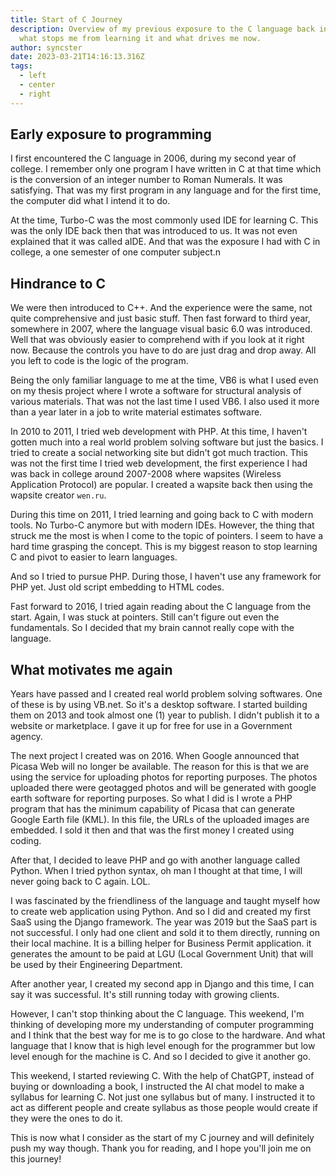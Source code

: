 ```yaml
---
title: Start of C Journey
description: Overview of my previous exposure to the C language back in the day,
  what stops me from learning it and what drives me now.
author: syncster
date: 2023-03-21T14:16:13.316Z
tags:
  - left
  - center
  - right
---
```


## Early exposure to programming

I first encountered the C language in 2006, during my second year of college. I remember only one program I have written in C at that time which is the conversion of an integer number to Roman Numerals. It was satisfying. That was my first program in any language and for the first time, the computer did what I intend it to do.

At the time, Turbo-C was the most commonly used IDE for learning C. This was the only IDE back then that was introduced to us. It was not even explained that it was called aIDE. And that was the exposure I had with C in college, a one semester of one computer subject.n

## Hindrance to C

We were then introduced to C++. And the experience were the same, not quite comprehensive and just basic stuff. Then fast forward to third year, somewhere in 2007, where the language visual basic 6.0 was introduced. Well that was obviously easier to comprehend with if you look at it right now. Because the controls you have to do are just drag and drop away. All you left to code is the logic of the program.

Being the only familiar language to me at the time, VB6 is what I used even on my thesis project where I wrote a software for structural analysis of various materials. That was not the last time I used VB6. I also used it more than a year later in a job to write material estimates software.

In 2010 to 2011, I tried web development with PHP. At this time, I haven't gotten much into a real world problem solving software but just the basics. I tried to create a social networking site but didn't got much traction. This was not the first time I tried web development, the first experience I had was back in college around 2007-2008 where wapsites (Wireless Application Protocol) are popular. I created a wapsite back then using the wapsite creator `wen.ru`.

During this time on 2011, I tried learning and going back to C with modern tools. No Turbo-C anymore but with modern IDEs. However, the thing that struck me the most is when I come to the topic of pointers. I seem to have a hard time grasping the concept. This is my biggest reason to stop learning C and pivot to easier to learn languages.

And so I tried to pursue PHP. During those, I haven't use any framework for PHP yet. Just old script embedding to HTML codes.

Fast forward to 2016, I tried again reading about the C language from the start. Again, I was stuck at pointers. Still can't figure out even the fundamentals. So I decided that my brain cannot really cope with the language.

## What motivates me again

Years have passed and I created real world problem solving softwares. One of these is by using VB.net. So it's a desktop software. I started building them on 2013 and took almost one (1) year to publish. I didn't publish it to a website or marketplace. I gave it up for free for use in a Government agency.

The next project I created was on 2016. When Google announced that Picasa Web will no longer be available. The reason for this is that we are using the service for uploading photos for reporting purposes. The photos uploaded there were geotagged photos and will be generated with google earth software for reporting purposes. So what I did is I wrote a PHP program that has the minimum capability of Picasa that can generate Google Earth file (KML). In this file, the URLs of the uploaded images are embedded. I sold it then and that was the first money I created using coding.

After that, I decided to leave PHP and go with another language called Python. When I tried python syntax, oh man I thought at that time, I will never going back to C again. LOL.

I was fascinated by the friendliness of the language and taught myself how to create web application using Python. And so I did and created my first SaaS using the Django framework. The year was 2019 but the SaaS part is not successful. I only had one client and sold it to them directly, running on their local machine. It is a billing helper for Business Permit application. it generates the amount to be paid at LGU (Local Government Unit) that will be used by their Engineering Department.

After another year, I created my second app in Django and this time, I can say it was successful. It's still running today with growing clients.

However, I can't stop thinking about the C language. This weekend, I'm thinking of developing more my understanding of computer programming and I think that the best way for me is to go close to the hardware. And what language that I know that is high level enough for the programmer but low level enough for the machine is C. And so I decided to give it another go.

This weekend, I started reviewing C. With the help of ChatGPT, instead of buying or downloading a book, I instructed the AI chat model to make a syllabus for learning C. Not just one syllabus but of many. I instructed it to act as different people and create syllabus as those people would create if they were the ones to do it.

This is now what I consider as the start of my C journey and will definitely push my way though. Thank you for reading, and I hope you'll join me on this journey!
